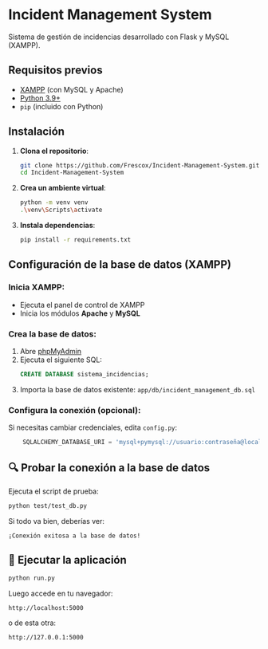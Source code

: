 # Incident Management System

Sistema de gestión de incidencias desarrollado con Flask y MySQL (XAMPP).

## Requisitos previos

- [XAMPP](https://www.apachefriends.org/es/download.html) (con MySQL y Apache)
- [Python 3.9+](https://www.python.org/downloads/)
- `pip` (incluido con Python)

## Instalación

1. **Clona el repositorio**:
   ```bash
   git clone https://github.com/Frescox/Incident-Management-System.git
   cd Incident-Management-System
   ```

2. **Crea un ambiente virtual**:
   ```bash
   python -m venv venv
   .\venv\Scripts\activate
   ```

2. **Instala dependencias**:
   ```bash
   pip install -r requirements.txt
   ```

## Configuración de la base de datos (XAMPP)

### Inicia XAMPP:

- Ejecuta el panel de control de XAMPP  
- Inicia los módulos **Apache** y **MySQL**

### Crea la base de datos:

1. Abre [phpMyAdmin](http://localhost/phpmyadmin)  
2. Ejecuta el siguiente SQL:
   ```sql
   CREATE DATABASE sistema_incidencias;
   ```
3. Importa la base de datos existente: `app/db/incident_management_db.sql`

### Configura la conexión (opcional):

Si necesitas cambiar credenciales, edita `config.py`:

```python
    SQLALCHEMY_DATABASE_URI = 'mysql+pymysql://usuario:contraseña@localhost/sistema_incidencias'
```

## 🔍 Probar la conexión a la base de datos

Ejecuta el script de prueba:

```bash
python test/test_db.py
```

Si todo va bien, deberías ver:

```
¡Conexión exitosa a la base de datos!
```

## 🏃 Ejecutar la aplicación

```bash
python run.py
```

Luego accede en tu navegador:

```
http://localhost:5000
```
o de esta otra:

```
http://127.0.0.1:5000
```
